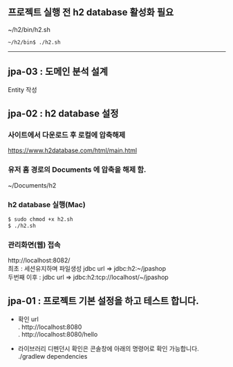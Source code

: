 ## 프로젝트 실행 전 h2 database 활성화 필요
~/h2/bin/h2.sh
```
~/h2/bin$ ./h2.sh
```
---
## jpa-03 : 도메인 분석 설계
Entity 작성
## jpa-02 : h2 database 설정
### 사이트에서 다운로드 후 로컬에 압축해제
https://www.h2database.com/html/main.html  
### 유저 홈 경로의 Documents 에 압축을 해제 함.
~/Documents/h2
### h2 database 실행(Mac)
```bash
$ sudo chmod +x h2.sh 
$ ./h2.sh
```
### 관리화면(웹) 접속
http://localhost:8082/  
최초 : 세션유지하며 파일생성 jdbc url => jdbc:h2:~/jpashop  
두번째 이후 : jdbc url => jdbc:h2:tcp://localhost/~/jpashop


## jpa-01 : 프로젝트 기본 설정을 하고 테스트 합니다.
- 확인 url  
. http://localhost:8080  
. http://localhost:8080/hello  
 
- 라이브러리 디펜던시 확인은 콘솔창에 아래의 명령어로 확인 가능합니다.  
./gradlew dependencies  
